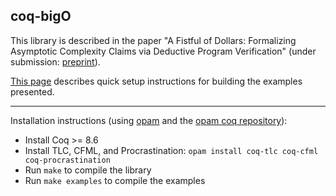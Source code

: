 ## coq-bigO

This library is described in the paper "A Fistful of Dollars: Formalizing
Asymptotic Complexity Claims via Deductive Program Verification" (under
submission:
[preprint](http://gallium.inria.fr/~agueneau/publis/gueneau-chargueraud-pottier-coq-bigO.pdf)).

[This page](http://gallium.inria.fr/~agueneau/bigO/) describes quick setup
instructions for building the examples presented.

-----------

Installation instructions (using [opam](https://opam.ocaml.org) and
the [opam coq repository](https://github.com/coq/opam-coq-archive)):

- Install Coq >= 8.6
- Install TLC, CFML, and Procrastination: `opam install coq-tlc coq-cfml coq-procrastination`
- Run `make` to compile the library
- Run `make examples` to compile the examples
